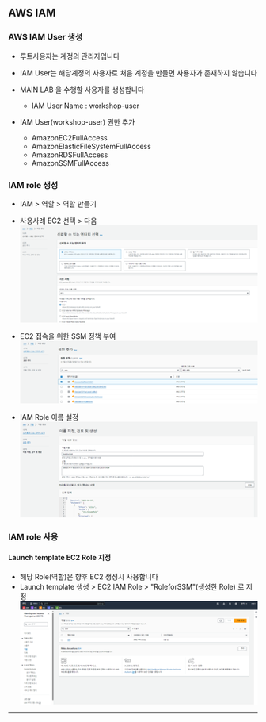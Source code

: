 ## AWS IAM
### AWS IAM User 생성 
 - 루트사용자는 계정의 관리자입니다
 - IAM User는 해당계정의 사용자로 처음 계정을 만들면 사용자가 존재하지 않습니다
 - MAIN LAB 을 수행할 사용자를 생성합니다
    - IAM User Name : workshop-user

 - IAM User(workshop-user) 권한 추가
    - AmazonEC2FullAccess
    - AmazonElasticFileSystemFullAccess
    - AmazonRDSFullAccess
    - AmazonSSMFullAccess

### IAM role 생성

- IAM > 역할 > 역할 만들기
- 사용사례 EC2 선택 > 다음
![alt text](image-1.png)

- EC2 접속을 위한 SSM 정책 부여
![alt text](image-5.png)

- IAM Role 이름 설정
  ![alt text](image-4.png)

### IAM role 사용
#### Launch template EC2 Role 지정 
 - 해당 Role(역할)은 향후 EC2 생성시 사용합니다
 - Launch template 생성 >  EC2 IAM Role > "RoleforSSM"(생성한 Role) 로 지정
    ![alt text](image.png)

***